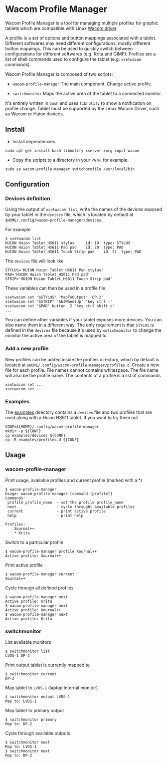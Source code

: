 # Wacom Profile Manager

Wacom Profile Manager is a tool for managing multiple profiles for graphic tablets which are compatible with Linux [Wacom driver](https://github.com/linuxwacom).

A profile is a set of options and button mappings associated with a tablet. Different softwares may need different configurations, mostly different button mappings. This can be used to quickly switch between configurations for different softwares (e.g. Krita and GIMP). Profiles are a list of shell commands used to configure the tablet (e.g. `xsetwacom` commands).

Wacom Profile Manager is composed of two scripts:

* `wacom-profile-manager` The main component. Change active profile.

* `switchmonitor` Maps the active area of the tablet to a connected monitor.

It's entirely written in `bash` and uses `libnotify` to show a notification on profile change. Tablet must be supported by the Linux Wacom Driver, such as Wacom or Huion devices.

## Install

* Install dependencies	
```
sudo apt-get install bash libnotify xserver-xorg-input-wacom
```

* Copy the scripts to a directory in your `PATH`, for example: 
```
sudo cp wacom-profile-manager switchprofile /usr/local/bin
```

## Configuration
### Devices definition
Using the output of `xsetwacom list`, write the names of the devices exposed by your tablet in the `devices` file, which is located by default at `$HOME/.config/wacom-profile-manager/devices`. 

For example

```
$ xsetwacom list
HUION Huion Tablet_HS611 stylus 	id: 19	type: STYLUS    
HUION Huion Tablet_HS611 Pad pad	id: 20	type: PAD       
HUION Huion Tablet_HS611 Touch Strip pad	id: 21	type: PAD  
```

The `devices` file will look like
```
STYLUS='HUION Huion Tablet_HS611 Pen stylus'
PAD='HUION Huion Tablet_HS611 Pad pad'
STRIP='HUION Huion Tablet_HS611 Touch Strip pad'
```

These variables can then be used in a profile file
```
xsetwacom set "$STYLUS" 'MapToOutput' 'DP-2'
xsetwacom set "$STRIP" 'AbsWheelUp' 'key ctrl -'
xsetwacom set "$PAD" button  2 'key ctrl shift z'
...
```

You can define other variables if your tablet exposes more devices. You can also name them in a different way. The only requirement is that `STYLUS` is defined in the `devices` file because it's used by `swtichmonitor` to change the monitor the active area of the tablet is mapped to.

### Add a new profile
New profiles can be added inside the profiles directory, which by default is located at `$HOME/.config/wacom-profile-manager/profiles.d`. Create a new file for each profile. File names cannot contains whitespace. The file name will also be the profile name. The contents of a profile is a list of commands
```
xsetwacom set ...
xsetwacom set ...
```

### Examples
The [examples](examples/) directory contains a `devices` file and two profiles that are used along with a Huion HS611 tablet. If you want to try them out
```
CONF=${HOME}/.config/wacom-profile-manager
mkdir -p ${CONF}
cp examples/devices ${CONF}
cp -R examples/profiles.d ${CONF}
```

## Usage
### wacom-profile-manager
Print usage, available profiles and current profile (marked with a \*)
```
$ wacom-profile-manager
Usage: wacom-profile-manager [command [profile]]
Commands:
 profile profile_name  - set the profile profile_name
 next                  - cycle throught available profiles
 current               - print active profile
 help                  - print help

Profiles:
    Xournal++
    * Krita
```

Switch to a particular profile
```
$ wacom-profile-manager profile Xournal++
Active profile: Xournal++
```

Print active profile
```
$ wacom-profile-manager current
Xournal++
```

Cycle through all defined profiles
```
$ wacom-profile-manager next
Active profile: Krita
$ wacom-profile-manager next
Active profile: Xournal++
$ wacom-profile-manager next
Active profile: Krita
```

### switchmonitor
List available monitors
```
$ switchmonitor list
LVDS-1 DP-2
```

Print output tablet is currently mapped to
```
$ switchmonitor current
DP-2
```

Map tablet to  `LVDS-1` (laptop internal monitor)
```
$ switchmonitor output LVDS-1
Map to: LVDS-1
```

Map tablet to primary output
```
$ switchmonitor primary
Map to: DP-2
```

Cycle through available outputs
```
$ switchmonitor next
Map to: LVDS-1
$ switchmonitor next
Map to: DP-2
```
